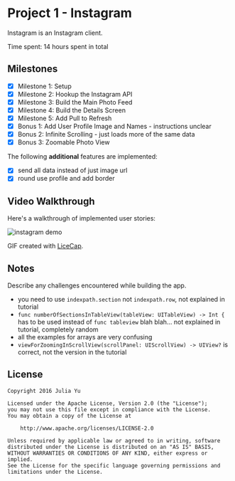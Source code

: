 # Project 1 - Instagram

Instagram is an Instagram client.

Time spent: 14 hours spent in total

## Milestones

- [x] Milestone 1: Setup
- [x] Milestone 2: Hookup the Instagram API
- [x] Milestone 3: Build the Main Photo Feed
- [x] Milestone 4: Build the Details Screen
- [x] Milestone 5: Add Pull to Refresh
- [x] Bonus 1: Add User Profile Image and Names - instructions unclear
- [x] Bonus 2: Infinite Scrolling - just loads more of the same data
- [x] Bonus 3: Zoomable Photo View

The following **additional** features are implemented:

- [x] send all data instead of just image url
- [x] round use profile and add border

## Video Walkthrough

Here's a walkthrough of implemented user stories:

![instagram demo](instagram.gif)

GIF created with [LiceCap](http://www.cockos.com/licecap/).

## Notes

Describe any challenges encountered while building the app.

* you need to use `indexpath.section` not `indexpath.row`, not explained in tutorial
* `func numberOfSectionsInTableView(tableView: UITableView) -> Int {` has to be used instead of `func tableview` blah blah... not explained in tutorial, completely random
* all the examples for arrays are very confusing
* `viewForZoomingInScrollView(scrollPanel: UIScrollView) -> UIView?` is correct, not the version in the tutorial

## License

    Copyright 2016 Julia Yu

    Licensed under the Apache License, Version 2.0 (the "License");
    you may not use this file except in compliance with the License.
    You may obtain a copy of the License at

        http://www.apache.org/licenses/LICENSE-2.0

    Unless required by applicable law or agreed to in writing, software
    distributed under the License is distributed on an "AS IS" BASIS,
    WITHOUT WARRANTIES OR CONDITIONS OF ANY KIND, either express or implied.
    See the License for the specific language governing permissions and
    limitations under the License.
